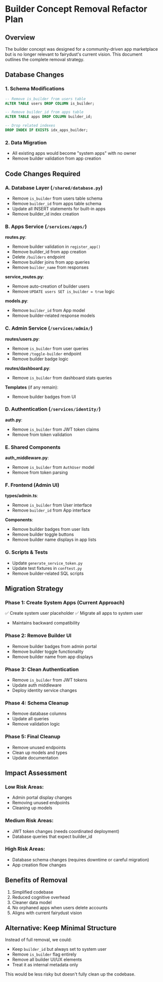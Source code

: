 # Builder Concept Removal Refactor Plan

## Overview
The builder concept was designed for a community-driven app marketplace but is no longer relevant to fairydust's current vision. This document outlines the complete removal strategy.

## Database Changes

### 1. Schema Modifications
```sql
-- Remove is_builder from users table
ALTER TABLE users DROP COLUMN is_builder;

-- Remove builder_id from apps table
ALTER TABLE apps DROP COLUMN builder_id;

-- Drop related indexes
DROP INDEX IF EXISTS idx_apps_builder;
```

### 2. Data Migration
- All existing apps would become "system apps" with no owner
- Remove builder validation from app creation

## Code Changes Required

### A. Database Layer (`/shared/database.py`)
- Remove `is_builder` from users table schema
- Remove `builder_id` from apps table schema
- Update all INSERT statements for built-in apps
- Remove builder_id index creation

### B. Apps Service (`/services/apps/`)
**routes.py**:
- Remove builder validation in `register_app()`
- Remove builder_id from app creation
- Delete `/builders` endpoint
- Remove builder joins from app queries
- Remove `builder_name` from responses

**service_routes.py**:
- Remove auto-creation of builder users
- Remove `UPDATE users SET is_builder = true` logic

**models.py**:
- Remove `builder_id` from App model
- Remove builder-related response models

### C. Admin Service (`/services/admin/`)
**routes/users.py**:
- Remove `is_builder` from user queries
- Remove `/toggle-builder` endpoint
- Remove builder badge logic

**routes/dashboard.py**:
- Remove `is_builder` from dashboard stats queries

**Templates** (if any remain):
- Remove builder badges from UI

### D. Authentication (`/services/identity/`)
**auth.py**:
- Remove `is_builder` from JWT token claims
- Remove from token validation

### E. Shared Components
**auth_middleware.py**:
- Remove `is_builder` from `AuthUser` model
- Remove from token parsing

### F. Frontend (Admin UI)
**types/admin.ts**:
- Remove `is_builder` from User interface
- Remove `builder_id` from App interface

**Components**:
- Remove builder badges from user lists
- Remove builder toggle buttons
- Remove builder name displays in app lists

### G. Scripts & Tests
- Update `generate_service_token.py`
- Update test fixtures in `conftest.py`
- Remove builder-related SQL scripts

## Migration Strategy

### Phase 1: Create System Apps (Current Approach)
✅ Create system user placeholder
✅ Migrate all apps to system user
- Maintains backward compatibility

### Phase 2: Remove Builder UI
- Remove builder badges from admin portal
- Remove builder toggle functionality
- Remove builder name from app displays

### Phase 3: Clean Authentication
- Remove `is_builder` from JWT tokens
- Update auth middleware
- Deploy identity service changes

### Phase 4: Schema Cleanup
- Remove database columns
- Update all queries
- Remove validation logic

### Phase 5: Final Cleanup
- Remove unused endpoints
- Clean up models and types
- Update documentation

## Impact Assessment

### Low Risk Areas:
- Admin portal display changes
- Removing unused endpoints
- Cleaning up models

### Medium Risk Areas:
- JWT token changes (needs coordinated deployment)
- Database queries that expect builder_id

### High Risk Areas:
- Database schema changes (requires downtime or careful migration)
- App creation flow changes

## Benefits of Removal
1. Simplified codebase
2. Reduced cognitive overhead
3. Cleaner data model
4. No orphaned apps when users delete accounts
5. Aligns with current fairydust vision

## Alternative: Keep Minimal Structure
Instead of full removal, we could:
- Keep `builder_id` but always set to system user
- Remove `is_builder` flag entirely
- Remove all builder UI/UX elements
- Treat it as internal metadata only

This would be less risky but doesn't fully clean up the codebase.